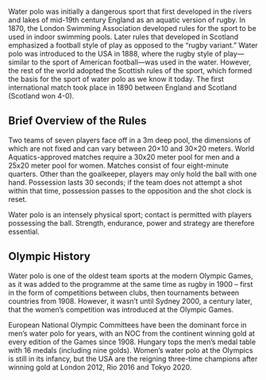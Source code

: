 Water polo was initially a dangerous sport that first developed in the rivers and lakes of mid-19th century England as an aquatic version of rugby. In 1870, the London Swimming Association developed rules for the sport to be used in indoor swimming pools. Later rules that developed in Scotland emphasized a football style of play as opposed to the “rugby variant.” Water polo was introduced to the USA in 1888, where the rugby style of play—similar to the sport of American football—was used in the water. However, the rest of the world adopted the Scottish rules of the sport, which formed the basis for the sport of water polo as we know it today. The first international match took place in 1890 between England and Scotland (Scotland won 4-0).

## Brief Overview of the Rules

Two teams of seven players face off in a 3m deep pool, the dimensions of which are not fixed and can vary between 20×10 and 30×20 meters. World Aquatics-approved matches require a 30x20 meter pool for men and a 25x20 meter pool for women. Matches consist of four eight-minute quarters. Other than the goalkeeper, players may only hold the ball with one hand. Possession lasts 30 seconds; if the team does not attempt a shot within that time, possession passes to the opposition and the shot clock is reset.

Water polo is an intensely physical sport; contact is permitted with players possessing the ball. Strength, endurance, power and strategy are therefore essential.

## Olympic History

Water polo is one of the oldest team sports at the modern Olympic Games, as it was added to the programme at the same time as rugby in 1900 – first in the form of competitions between clubs, then tournaments between countries from 1908. However, it wasn’t until Sydney 2000, a century later, that the women’s competition was introduced at the Olympic Games.

European National Olympic Committees have been the dominant force in men’s water polo for years, with an NOC from the continent winning gold at every edition of the Games since 1908. Hungary tops the men’s medal table with 16 medals (including nine golds). Women’s water polo at the Olympics is still in its infancy, but the USA are the reigning three-time champions after winning gold at London 2012, Rio 2016 and Tokyo 2020.
